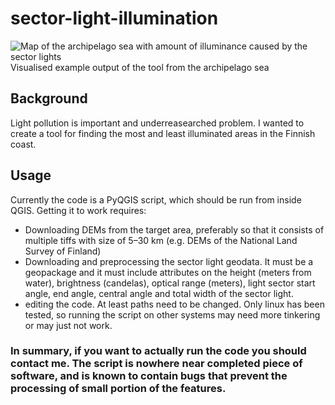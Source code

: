 # sector-light-illumination
![Map of the archipelago sea with amount of illuminance caused by the sector lights](https://user-images.githubusercontent.com/107625176/211839658-ca4fd064-8293-4067-bfa1-2f2a42dd6320.png)
Visualised example output of the tool from the archipelago sea

## Background
Light pollution is important and underreasearched problem. I wanted to create a tool for finding the most and least illuminated areas in the Finnish coast. 
## Usage
Currently the code is  a PyQGIS script, which should be run from inside QGIS. Getting it to work requires:
- Downloading DEMs from the target area, preferably so that it consists of multiple tiffs with size of 5–30 km (e.g. DEMs of the National Land Survey of Finland)
- Downloading and preprocessing the sector light geodata. It must be a geopackage and it must include attributes on the height (meters from water), brightness (candelas), optical range (meters), light sector start angle, end angle, central angle and total width of the sector light. 
- editing the code. At least paths need to be changed. Only linux has been tested, so running the script on other systems may need more tinkering or may just not work.

### In summary, if you want to actually run the code you should contact me. The script is nowhere near completed piece of software, and is known to contain bugs that prevent the processing of small portion of the features.
